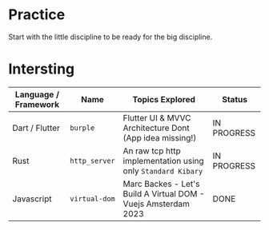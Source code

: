 # Practice

Start with the little discipline to be ready for the big discipline.

# Intersting

| Language / Framework            | Name             |  Topics Explored                                               | Status      |
|---------------------------------|------------------|----------------------------------------------------------------|--------------
| Dart / Flutter                  | `burple`         | Flutter UI & MVVC Architecture Dont (App idea missing!)        | IN PROGRESS |
| Rust                            | `http_server`    | An raw tcp http implementation using only `Standard Kibary`    | IN PROGRESS |  
| Javascript                      | `virtual-dom`    | Marc Backes - Let's Build A Virtual DOM - Vuejs Amsterdam 2023 | DONE        |  